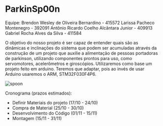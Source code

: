 # ParkinSp00n
Equipe:
Brendon Wesley de Oliveira Bernardino - 415572
Larissa Pacheco Montenegro - 392091
Antônio Ricardo Coelho Alcântara Junior - 409913
Gabriel Rocha Alves da Silva - 411584

O objetivo do nosso projeto é ser capaz de entender quais são as dinâmicas e inclinações do sistema que podem ser acumuladas através da construção de um projeto que auxilie a alimentação de pessoas portadoras de parkinson, utilizando componentes prontos para uso, como servomotores, acelerômetros e giroscópios.
Utilizaremos como base um projeto feito em arduino. Teremos que adaptar, pois ao invés de usar Arduino usaremos o ARM, STM32F030F4P6.

![spoon](https://user-images.githubusercontent.com/47569587/70632511-b977a500-1c0d-11ea-9d8e-be8e05553af2.jpg)



Cronograma (prazos estimados):

- Definir Materiais do projeto (17/10 - 24/10)
- Compra de Material (25/10 - 30/10)
- Desenvolvimento do Código (01/11 - 15/11)
- Montagem (15/11 - 31/11)

